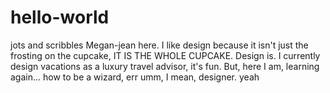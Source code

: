 # hello-world
jots and scribbles 
Megan-jean here. I like design because it isn't just the frosting on the cupcake, IT IS THE WHOLE CUPCAKE. Design is. I currently design vacations as a luxury travel advisor, it's fun. But, here I am, learning again... how to be a wizard, err umm, I mean, designer. yeah 
